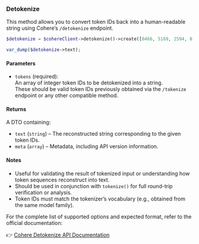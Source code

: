 ### Detokenize

This method allows you to convert token IDs back into a human-readable string using Cohere’s `/detokenize` endpoint.


```php
$detokenize = $cohereClient->detokenize()->create([8466, 5169, 2594, 8, 2792, 43]);

var_dump($detokenize->text);
```


#### Parameters

- `tokens` (required):  
  An array of integer token IDs to be detokenized into a string.  
  These should be valid token IDs previously obtained via the `/tokenize` endpoint or any other compatible method.

#### Returns

A DTO containing:
- `text` (`string`) – The reconstructed string corresponding to the given token IDs.
- `meta` (`array`) – Metadata, including API version information.

#### Notes

- Useful for validating the result of tokenized input or understanding how token sequences reconstruct into text.
- Should be used in conjunction with `tokenize()` for full round-trip verification or analysis.
- Token IDs must match the tokenizer’s vocabulary (e.g., obtained from the same model family).

For the complete list of supported options and expected format, refer to the official documentation:

👉 [Cohere Detokenize API Documentation](https://docs.cohere.com/reference/detokenize)